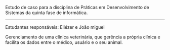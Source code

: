 Estudo de caso para a disciplina de Práticas em Desenvolvimento de Sistemas da quinta fase de informática.

-------------------------------------------------------------------------

Estudantes responsáveis: Eliézer e João miguel

Gerenciamento de uma clínica veterinária, que gerência a  própria clínica e facilita os dados entre o médico, usuário e o seu animal.
